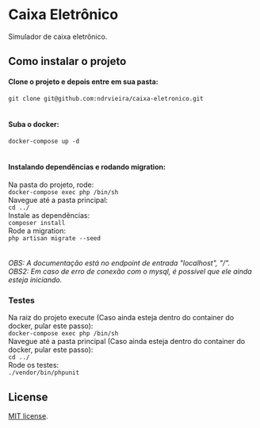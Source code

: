 # Caixa Eletrônico

Simulador de caixa eletrônico.

## Como instalar o projeto

#### Clone o projeto e depois entre em sua pasta:
`git clone git@github.com:ndrvieira/caixa-eletronico.git`
<br/>
<br/>
#### Suba o docker:
`docker-compose up -d`
<br/>
<br/>
#### Instalando dependências e rodando migration:
Na pasta do projeto, rode:
<br/>
`docker-compose exec php /bin/sh`
<br/>
Navegue até a pasta principal:
<br/>
`cd ../`
<br/>
Instale as dependências:
<br/>
`composer install`
<br/>
Rode a migration:
<br/>
`php artisan migrate --seed`
<br/>
<br/>
<br/>
*OBS: A documentação está no endpoint de entrada "localhost", "/".*
<br/>
*OBS2: Em caso de erro de conexão com o mysql, é possível que ele ainda esteja iniciando.*

### Testes
Na raiz do projeto execute (Caso ainda esteja dentro do container do docker, pular este passo):
<br/>
`docker-compose exec php /bin/sh`
<br/>
Navegue até a pasta principal (Caso ainda esteja dentro do container do docker, pular este passo):
<br/>
`cd ../`
<br/>
Rode os testes:
<br/>
`./vendor/bin/phpunit`

## License

[MIT license](https://opensource.org/licenses/MIT).
